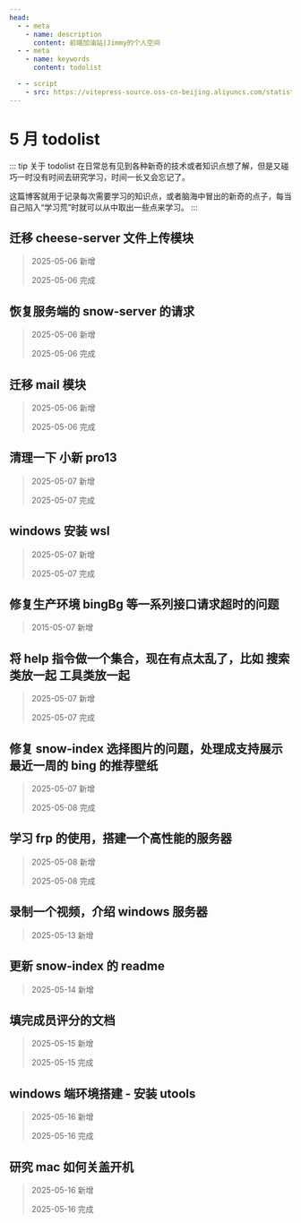 ```yaml
---
head:
  - - meta
    - name: description
      content: 前端加油站|Jimmy的个人空间
  - - meta
    - name: keywords
      content: todolist

  - - script
    - src: https://vitepress-source.oss-cn-beijing.aliyuncs.com/statistics.js
---
```


# 5 月 todolist

::: tip 关于 todolist
在日常总有见到各种新奇的技术或者知识点想了解，但是又碰巧一时没有时间去研究学习，时间一长又会忘记了。

这篇博客就用于记录每次需要学习的知识点，或者脑海中冒出的新奇的点子，每当自己陷入“学习荒”时就可以从中取出一些点来学习。
:::

## 迁移 cheese-server 文件上传模块

> 2025-05-06 新增
>
> 2025-05-06 完成

## 恢复服务端的 snow-server 的请求

> 2025-05-06 新增
>
> 2025-05-06 完成

## 迁移 mail 模块

> 2025-05-06 新增
>
> 2025-05-06 完成

## 清理一下 小新 pro13

> 2025-05-07 新增
>
> 2025-05-07 完成

## windows 安装 wsl

> 2025-05-07 新增
>
> 2025-05-07 完成

## 修复生产环境 bingBg 等一系列接口请求超时的问题

> 2015-05-07 新增

## 将 help 指令做一个集合，现在有点太乱了，比如 搜索类放一起 工具类放一起

> 2025-05-07 新增
>
> 2025-05-07 完成

## 修复 snow-index 选择图片的问题，处理成支持展示最近一周的 bing 的推荐壁纸

> 2025-05-07 新增
>
> 2025-05-08 完成

## 学习 frp 的使用，搭建一个高性能的服务器

> 2025-05-08 新增
>
> 2025-05-08 完成

## 录制一个视频，介绍 windows 服务器

> 2025-05-13 新增

## 更新 snow-index 的 readme

> 2025-05-14 新增

## 填完成员评分的文档

> 2025-05-15 新增
>
> 2025-05-15 完成

## windows 端环境搭建 - 安装 utools

> 2025-05-16 新增
>
> 2025-05-16 完成

## 研究 mac 如何关盖开机

> 2025-05-16 新增
>
> 2025-05-16 完成
